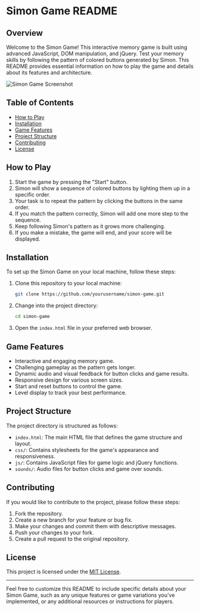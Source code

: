 
# Simon Game README

## Overview

Welcome to the Simon Game! This interactive memory game is built using advanced JavaScript, DOM manipulation, and jQuery. Test your memory skills by following the pattern of colored buttons generated by Simon. This README provides essential information on how to play the game and details about its features and architecture.

![Simon Game Screenshot](screenshot.png)

## Table of Contents

- [How to Play](#how-to-play)
- [Installation](#installation)
- [Game Features](#game-features)
- [Project Structure](#project-structure)
- [Contributing](#contributing)
- [License](#license)

## How to Play

1. Start the game by pressing the "Start" button.
2. Simon will show a sequence of colored buttons by lighting them up in a specific order.
3. Your task is to repeat the pattern by clicking the buttons in the same order.
4. If you match the pattern correctly, Simon will add one more step to the sequence.
5. Keep following Simon's pattern as it grows more challenging.
6. If you make a mistake, the game will end, and your score will be displayed.

## Installation

To set up the Simon Game on your local machine, follow these steps:

1. Clone this repository to your local machine:

   ```bash
   git clone https://github.com/yourusername/simon-game.git
   ```

2. Change into the project directory:

   ```bash
   cd simon-game
   ```

3. Open the `index.html` file in your preferred web browser.

## Game Features

- Interactive and engaging memory game.
- Challenging gameplay as the pattern gets longer.
- Dynamic audio and visual feedback for button clicks and game results.
- Responsive design for various screen sizes.
- Start and reset buttons to control the game.
- Level display to track your best performance.

## Project Structure

The project directory is structured as follows:

- `index.html`: The main HTML file that defines the game structure and layout.
- `css/`: Contains stylesheets for the game's appearance and responsiveness.
- `js/`: Contains JavaScript files for game logic and jQuery functions.
- `sounds/`: Audio files for button clicks and game over sounds.

## Contributing

If you would like to contribute to the project, please follow these steps:

1. Fork the repository.
2. Create a new branch for your feature or bug fix.
3. Make your changes and commit them with descriptive messages.
4. Push your changes to your fork.
5. Create a pull request to the original repository.

## License

This project is licensed under the [MIT License](LICENSE).

---

Feel free to customize this README to include specific details about your Simon Game, such as any unique features or game variations you've implemented, or any additional resources or instructions for players.
